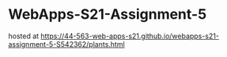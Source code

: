 # WebApps-S21-Assignment-5
hosted at 
https://44-563-web-apps-s21.github.io/webapps-s21-assignment-5-S542362/plants.html
